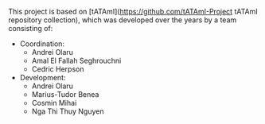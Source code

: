 <!-- ---------------------------------------------
Copyright (C) 2018 Andrei Olaru.

This file is part of Flash-MAS. The CONTRIBUTORS.md file lists people who have been previously involved with this project.

Flash-MAS is free software: you can redistribute it and/or modify it under the terms of the GNU General Public License as published by the Free Software Foundation, either version 3 of the License, or any later version.

Flash-MAS is distributed in the hope that it will be useful, but WITHOUT ANY WARRANTY; without even the implied warranty of MERCHANTABILITY or FITNESS FOR A PARTICULAR PURPOSE.  See the GNU General Public License for more details.

You should have received a copy of the GNU General Public License along with Flash-MAS.  If not, see <http://www.gnu.org/licenses/>.
--------------------------------------------- -->
This project is based on [tATAmI](https://github.com/tATAmI-Project tATAmI repository collection), which was developed over the years by a team consisting of:

* Coordination:
    * Andrei Olaru
    * Amal El Fallah Seghrouchni
    * Cedric Herpson
* Development:
    * Andrei Olaru
    * Marius-Tudor Benea
    * Cosmin Mihai
    * Nga Thi Thuy Nguyen

